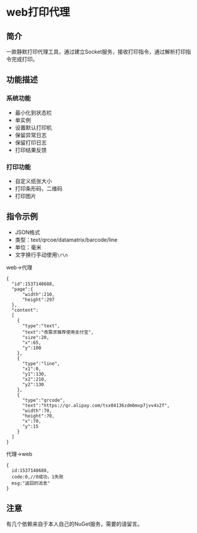 # web打印代理
## 简介
一款静默打印代理工具，通过建立Socket服务，接收打印指令，通过解析打印指令完成打印。
## 功能描述

### 系统功能
* 最小化到状态栏
* 单实例
* 设置默认打印机
* 保留异常日志
* 保留打印日志
* 打印结果反馈

### 打印功能
* 自定义纸张大小
* 打印条形码，二维码
* 打印图片

## 指令示例
* JSON格式
* 类型：text/qrcoe/datamatrix/barcode/line
* 单位：毫米
* 文字换行手动使用`\r\n`

web->代理
```
{
  "id":1537148688,
  "page":{
      "width":210,
      "height":297
  },
  "content":
  [
    {
      "type":"text",
      "text":"改需求推荐使用支付宝",
      "size":20,
      "x":65,
      "y":100
    },
    {
      "type":"line",
      "x1":0,
      "y1":130,
      "x2":210,
      "y2":130
    },
    {
      "type":"qrcode",
      "text":"https://qr.alipay.com/tsx04136zdm6mxp7jvv4s2f",
      "width":70,
      "height":70,
      "x":70,
      "y":15
    }
  ]
}
```
代理->web
```
{
  id:1537148688,
  code:0,//0成功，1失败
  msg:"返回的消息"
}
```

## 注意
有几个依赖来自于本人自己的NuGet服务，需要的请留言。